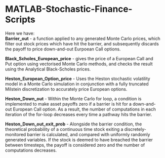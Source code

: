 # MATLAB-Stochastic-Finance-Scripts
Here we have:\
**Barrier_out** - a function applied to any generated Monte Carlo prices, which filter out stock prices which have hit the barrier, and subsequently discards the payoff to price down-and-out Eurpoean Call options. 

**Black_Scholes_European_price** - gives the price of a European Call and Put option using vectorised Monte Carlo methods, and checks the result using the Analytical Black-Scholes prices. 

**Heston_European_Option_price** - Uses the Heston stochastic volatility model in a Monte Carlo simulation in conjunction with a fully truncated Milstein discretization to accurately price European options. 

**Heston_Down_out** - Within the Monte Carlo for loop, a condition is implemented to make asset payoffs zero if a barrier is hit for a down-and-out European Call option. As a result, the number of computations in each iteration of the for-loop decreases every time a pathway hits the barrier. 

**Heston_Down_out_exit_prob** - Alongside the barrier condition, the theoretical probability of a continuous time stock exiting a discretely-monitored barrier is calculated, and compared with uniformly randomly generated variables. If the stock is deemed to have breached the barrier between timesteps, the payoff is considered zero and the number of computations decreases.

